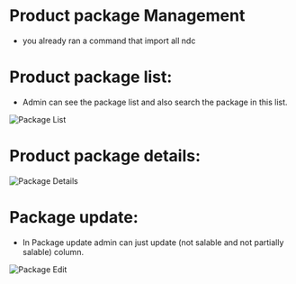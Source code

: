 # Product package Management

- you already ran a command that import all ndc

# Product package list:

- Admin can see the package list and also search the package in this list.

![Package List](/screenshots/package-list.png)

# Product package details:

![Package Details](/screenshots/package-details.png)

# Package update:

- In Package update admin can just update (not salable and not partially salable) column.

![Package Edit](/screenshots/package-edit.png)
